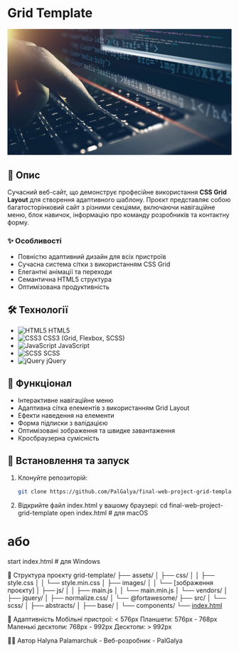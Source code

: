 # Grid Template

![Grid Template](assets/images/img-header.png)

## 📝 Опис

Сучасний веб-сайт, що демонструє професійне використання **CSS Grid Layout** для створення адаптивного шаблону. Проєкт представляє собою багатосторінковий сайт з різними секціями, включаючи навігаційне меню, блок навичок, інформацію про команду розробників та контактну форму.

### ✨ Особливості

- Повністю адаптивний дизайн для всіх пристроїв
- Сучасна система сітки з використанням CSS Grid
- Елегантні анімації та переходи
- Семантична HTML5 структура
- Оптимізована продуктивність

## 🛠️ Технології

- ![HTML5](https://img.shields.io/badge/-HTML5-E34F26?style=flat&logo=html5&logoColor=white) HTML5
- ![CSS3](https://img.shields.io/badge/-CSS3-1572B6?style=flat&logo=css3&logoColor=white) CSS3 (Grid, Flexbox, SCSS)
- ![JavaScript](https://img.shields.io/badge/-JavaScript-F7DF1E?style=flat&logo=javascript&logoColor=black) JavaScript
- ![SCSS](https://img.shields.io/badge/-SCSS-CC6699?style=flat&logo=sass&logoColor=white) SCSS
- ![jQuery](https://img.shields.io/badge/-jQuery-0769AD?style=flat&logo=jquery&logoColor=white) jQuery

## 🌟 Функціонал

- Інтерактивне навігаційне меню
- Адаптивна сітка елементів з використанням Grid Layout
- Ефекти наведення на елементи
- Форма підписки з валідацією
- Оптимізовані зображення та швидке завантаження
- Кросбраузерна сумісність

## 🚀 Встановлення та запуск

1. Клонуйте репозиторій:
   ```bash
   git clone https://github.com/PalGalya/final-web-project-grid-template

2. Відкрийте файл index.html у вашому браузері:
  cd final-web-project-grid-template
open index.html   # для macOS
  # або
start index.html  # для Windows

📁 Структура проєкту
grid-template/
├── assets/
│   ├── css/
│   │   ├── style.css
│   │   └── style.min.css
│   ├── images/
│   │   └── [зображення проєкту]
│   ├── js/
│   │   ├── main.js
│   │   └── main.min.js
│   └── vendors/
│       ├── jquery/
│       ├── normalize.css/
│       └── @fortawesome/
├── src/
│   └── scss/
│       ├── abstracts/
│       ├── base/
│       └── components/
└── [index.html](http://_vscodecontentref_/1)

📱 Адаптивність
Мобільні пристрої: < 576px
Планшети: 576px - 768px
Маленькі десктопи: 768px - 992px
Десктопи: > 992px

👨‍💻 Автор
Halyna Palamarchuk - Веб-розробник - PalGalya


